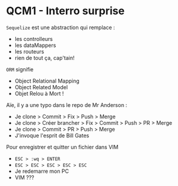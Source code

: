 # QCM1 - Interro surprise

`Sequelize` est une abstraction qui remplace :
- les controlleurs
- les dataMappers
- les routeurs
- rien de tout ça, cap'tain!


`ORM` signifie
- Object Relational Mapping
- Object Related Model
- Objet Relou à Mort !


Aïe, il y a une typo dans le repo de Mr Anderson :
- Je clone > Commit > Fix > Push > Merge
- Je clone > Créer brancher > Fix > Commit > Push > PR > Merge
- Je clone > Commit > PR > Push > Merge
- J'invoque l'esprit de Bill Gates


Pour enregistrer et quitter un fichier dans VIM 
- `ESC > :wq > ENTER`
- `ESC > ESC > ESC > ESC > ESC`
- Je redemarre mon PC
- VIM ???

